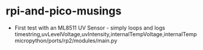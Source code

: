 # rpi-and-pico-musings

* First test with an ML8511 UV Sensor - simply loops and logs timestring,uvLevelVoltage,uvIntensity,internalTempVoltage,internalTemp micropython/ports/rp2/modules/main.py
